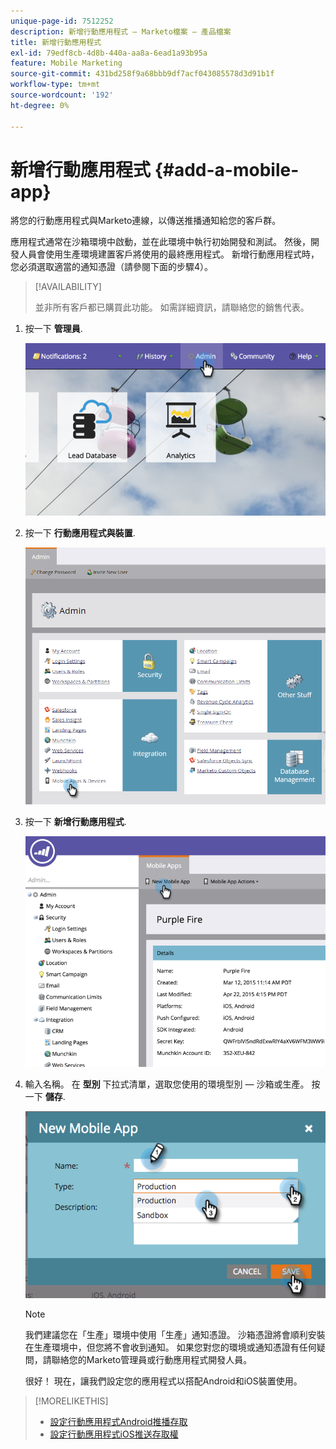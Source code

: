 ```yaml
---
unique-page-id: 7512252
description: 新增行動應用程式 — Marketo檔案 — 產品檔案
title: 新增行動應用程式
exl-id: 79edf8cb-4d8b-440a-aa8a-6ead1a93b95a
feature: Mobile Marketing
source-git-commit: 431bd258f9a68bbb9df7acf043085578d3d91b1f
workflow-type: tm+mt
source-wordcount: '192'
ht-degree: 0%

---
```


# 新增行動應用程式 {#add-a-mobile-app}

將您的行動應用程式與Marketo連線，以傳送推播通知給您的客戶群。

應用程式通常在沙箱環境中啟動，並在此環境中執行初始開發和測試。 然後，開發人員會使用生產環境建置客戶將使用的最終應用程式。 新增行動應用程式時，您必須選取適當的通知憑證（請參閱下面的步驟4）。

>[!AVAILABILITY]
>
>
>並非所有客戶都已購買此功能。 如需詳細資訊，請聯絡您的銷售代表。

1. 按一下 **管理員**.

   ![](assets/image2015-4-22-16-3a12-3a32.png)

1. 按一下 **行動應用程式與裝置**.

   ![](assets/image2016-1-12-15-3a42-3a30.png)

1. 按一下 **新增行動應用程式**.

   ![](assets/image2015-4-22-16-3a17-3a15.png)

1. 輸入名稱。 在 **型別** 下拉式清單，選取您使用的環境型別 — 沙箱或生產。 按一下 **儲存**.

   ![](assets/image2015-11-18-15-3a52-3a15.png)

   >[!NOTE]
   >
   >我們建議您在「生產」環境中使用「生產」通知憑證。 沙箱憑證將會順利安裝在生產環境中，但您將不會收到通知。 如果您對您的環境或通知憑證有任何疑問，請聯絡您的Marketo管理員或行動應用程式開發人員。

   很好！ 現在，讓我們設定您的應用程式以搭配Android和iOS裝置使用。

>[!MORELIKETHIS]
>
>* [設定行動應用程式Android推播存取](/help/marketo/product-docs/mobile-marketing/admin/configure-mobile-app-android-push-access.md)
>* [設定行動應用程式iOS推送存取權](/help/marketo/product-docs/mobile-marketing/admin/configure-mobile-app-ios-push-access.md)
